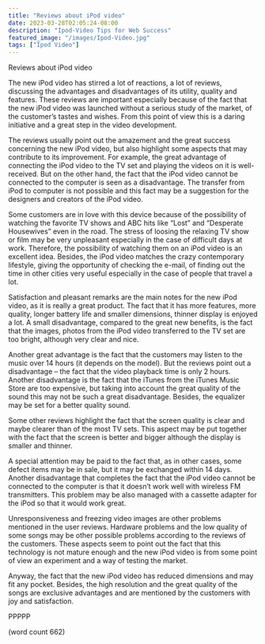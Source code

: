 ```yaml
---
title: "Reviews about iPod video"
date: 2023-03-28T02:05:24-08:00
description: "Ipod-Video Tips for Web Success"
featured_image: "/images/Ipod-Video.jpg"
tags: ["Ipod Video"]
---
```


Reviews about iPod video

	
The new iPod video has stirred a lot of reactions, a lot of reviews, discussing the advantages and disadvantages of its utility, quality and features. These reviews are important especially because of the fact that the new iPod video was launched without a serious study of the market, of the customer’s tastes and wishes. From this point of view this is a daring initiative and a great step in the video development.
	
The reviews usually point out the amazement and the great success concerning the new iPod video, but also highlight some aspects that may contribute to its improvement. For example, the great advantage of connecting the iPod video to the TV set and playing the videos on it is well-received. But on the other hand, the fact that the iPod video cannot be connected to the computer is seen as a disadvantage. The transfer from iPod to computer is not possible and this fact may be a suggestion for the designers and creators of the iPod video. 
      
Some customers are in love with this device because of the possibility of watching the favorite TV shows and ABC hits like “Lost” and “Desperate Housewives” even in the road. The stress of loosing the relaxing TV show or film may be very unpleasant especially in the case of difficult days at work. Therefore, the possibility of watching them on an iPod video is an excellent idea. Besides, the iPod video matches the crazy contemporary lifestyle, giving the opportunity of checking the e-mail, of finding out the time in other cities very useful especially in the case of people that travel a lot. 
      
Satisfaction and pleasant remarks are the main notes for the new iPod video, as it is really a great product. The fact that it has more features, more quality, longer battery life and smaller dimensions, thinner display is enjoyed a lot. A small disadvantage, compared to the great new benefits, is the fact that the images, photos from the iPod video transferred to the TV set are too bright, although very clear and nice. 
      
Another great advantage is the fact that the customers may listen to the music over 14 hours (it depends on the model). But the reviews point out a disadvantage – the fact that the video playback time is only 2 hours. Another disadvantage is the fact that the iTunes from the iTunes Music Store are too expensive, but taking into account the great quality of the sound this may not be such a great disadvantage. Besides, the equalizer may be set for a better quality sound.
      
Some other reviews highlight the fact that the screen quality is clear and maybe clearer than of the most TV sets. This aspect may be put together with the fact that the screen is better and bigger although the display is smaller and thinner. 
      
A special attention may be paid to the fact that, as in other cases, some defect items may be in sale, but it may be exchanged within 14 days. Another disadvantage that completes the fact that the iPod video cannot be connected to the computer is that it doesn’t work well with wireless FM transmitters. This problem may be also managed with a cassette adapter for the iPod so that it would work great. 
      
Unresponsiveness and freezing video images are other problems mentioned in the user reviews. Hardware problems and the low quality of some songs may be other possible problems according to the reviews of the customers. These aspects seem to point out the fact that this technology is not mature enough and the new iPod video is from some point of view an experiment and a way of testing the market. 
      
Anyway, the fact that the new iPod video has reduced dimensions and may fit any pocket. Besides, the high resolution and the great quality of the songs are exclusive advantages and are mentioned by the customers with joy and satisfaction.

PPPPP

(word count 662)

